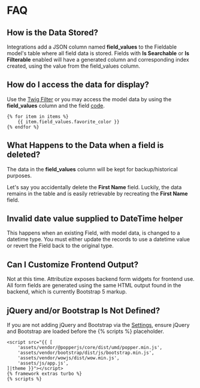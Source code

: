 # FAQ

## How is the Data Stored?
Integrations add a JSON column named **field_values** to the Fieldable model's table where all field data is stored.  Fields with **Is Searchable** or **Is Filterable** enabled will have a generated column and corresponding index created, using the value from the field_values column.

## How do I access the data for display?
Use the [Twig Filter](/attributize/usage/twigfilter.html#twig-filter) or you may access the model data by using the **field_values** column and the field [code](/attributize/usage/editor/tabs/settings.html).

``` twig
{% for item in items %}
    {{ item.field_values.favorite_color }}
{% endfor %}
```

## What Happens to the Data when a field is deleted?
The data in the **field_values** column will be kept for backup/historical purposes.

Let's say you accidentally delete the **First Name** field.  Luckily, the data remains in the table and is easily retrievable by recreating the **First Name** field. 

## Invalid date value supplied to DateTime helper
This happens when an existing Field, with model data, is changed to a datetime type.  You must either update the records to use a datetime value or revert the Field back to the original type.

## Can I Customize Frontend Output?
Not at this time.  Attributize exposes backend form widgets for frontend use.  All form fields are generated using the same HTML output found in the backend, which is currently Bootstrap 5 markup.

## jQuery and/or Bootstrap Is Not Defined?
If you are not adding jQuery and Bootstrap via the [Settings](/attributize/settings), ensure jQuery and Bootstrap are loaded before the {% scripts %} placeholder.

``` twig
<script src="{{ [
    'assets/vendor/@popperjs/core/dist/umd/popper.min.js',
    'assets/vendor/bootstrap/dist/js/bootstrap.min.js',
    'assets/vendor/wowjs/dist/wow.min.js',
    'assets/js/app.js',
]|theme }}"></script>
{% framework extras turbo %}
{% scripts %}
```